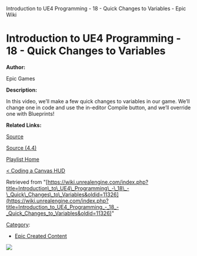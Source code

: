 Introduction to UE4 Programming - 18 - Quick Changes to Variables - Epic Wiki                    

Introduction to UE4 Programming - 18 - Quick Changes to Variables
=================================================================

  

**Author:**

Epic Games

**Description:**

In this video, we’ll make a few quick changes to variables in our game. We’ll change one in code and use the in-editor Compile button, and we’ll override one with Blueprints!

**Related Links:**

[Source](https://d26ilriwvtzlb.cloudfront.net/3/3c/Source.zip "Source.zip")

[Source (4.4)](https://d26ilriwvtzlb.cloudfront.net/8/85/Source_4_4.zip "Source 4 4.zip")

[Playlist Home](/Category:Epic_Video_Playlists "Category:Epic Video Playlists")

[< Coding a Canvas HUD](/Introduction_to_UE4_Programming_-_17_-_Coding_a_Canvas_HUD "Introduction to UE4 Programming - 17 - Coding a Canvas HUD")

  

Retrieved from "[https://wiki.unrealengine.com/index.php?title=Introduction\_to\_UE4\_Programming\_-\_18\_-\_Quick\_Changes\_to\_Variables&oldid=11326](https://wiki.unrealengine.com/index.php?title=Introduction_to_UE4_Programming_-_18_-_Quick_Changes_to_Variables&oldid=11326)"

[Category](/Special:Categories "Special:Categories"):

*   [Epic Created Content](/Category:Epic_Created_Content "Category:Epic Created Content")

  ![](https://tracking.unrealengine.com/track.png)